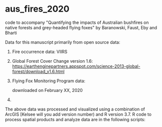 # aus_fires_2020
code to accompany "Quantifying the impacts of Australian bushfires on native forests and grey-headed flying foxes" by Baranowski, Faust, Eby and Bharti

Data for this manuscript primarily from open source data:
1. Fire occurrence data: VIIRS
2. Global Forest Cover Change version 1.6:
      https://earthenginepartners.appspot.com/science-2013-global-forest/download_v1.6.html
3. Flying Fox Monitoring Program data: 
      
      downloaded on February XX, 2020
4. 
The above data was processed and visualized using a combination of ArcGIS 
[Kelsee will you add version number) and R version 3.7. R code to process spatial products and analyze data are in the following scripts:
